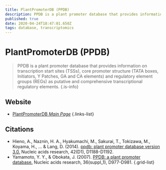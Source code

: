 ```yaml
---
title: PlantPromoterDB (PPDB)
description: PPDB is a plant promoter database that provides information on transcription start sites, core promoter structure, and regulatory element groups as putative and comprehensive transcriptional regulatory elements.
published: true
date: 2020-04-24T18:47:01.650Z
tags: database, transcriptomics
---
```


# PlantPromoterDB (PPDB)

> PPDB is a plant promoter database that provides information on transcription start sites (TSSs), core promoter structure (TATA boxes, Initiators, Y Patches, GA and CA elements) and regulatory element groups (REGs) as putative and comprehensive transcriptional regulatory elements.
{.is-info}

 
## Website 

- [PlantPromoterDB *Main Page*](http://ppdb.agr.gifu-u.ac.jp/ppdb/cgi-bin/index.cgi)
 {.links-list}

## Citations

- Hieno, A., Naznin, H. A., Hyakumachi, M., Sakurai, T., Tokizawa, M., Koyama, H., ... & Lang, D. (2014). [ppdb: plant promoter database version 3.0.](https://academic.oup.com/nar/article/42/D1/D1188/1043112) Nucleic acids research, 42(D1), D1188-D1192.
- Yamamoto, Y. Y., & Obokata, J. (2007). [PPDB: a plant promoter database.](https://academic.oup.com/nar/article/36/suppl_1/D977/2506276) Nucleic acids research, 36(suppl_1), D977-D981.
{.grid-list}